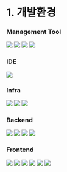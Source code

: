 # 1. 개발환경

### Management Tool

<img src="https://img.shields.io/badge/JIRA-0052CC?style=for-the-badge&logo=Jira&logoColor=white"> <img src="https://img.shields.io/badge/GitLab-FC6D26?style=for-the-badge&logo=Gitlab&logoColor=white"> <img src="https://img.shields.io/badge/Notion-000000?style=for-the-badge&logo=notion&logoColor=white"> <img src="https://img.shields.io/badge/Figma-F24E1E?style=for-the-badge&logo=Figma&logoColor=white">

### IDE
<img src="https://img.shields.io/badge/Visual Studio Code-40AEF0?style=for-the-badge&logo=&logoColor=white"> 

### Infra
<img src="https://img.shields.io/badge/Jenkins-D24939?style=for-the-badge&logo=jenkins&logoColor=white"> <img src="https://img.shields.io/badge/Docker-2496ED?style=for-the-badge&logo=docker&logoColor=white"> <img src="https://img.shields.io/badge/amazons3-569A31?style=for-the-badge&logo=amazons3&logoColor=white"> 

### Backend
<img src="https://img.shields.io/badge/Java-E85C33?style=for-the-badge&logo&logoColor=white"> <img src="https://img.shields.io/badge/Spring Boot-6DB33F?style=for-the-badge&logo=Spring Boot&logoColor=white"> <img src="https://img.shields.io/badge/Spring JPA-E85C33?style=for-the-badge&logo=&logoColor=white"> <img src="https://img.shields.io/badge/MySQL-4479A1?style=for-the-badge&logo=mysql&logoColor=white"> 

### Frontend
<img src="https://img.shields.io/badge/html5-E34F26?style=for-the-badge&logo=html5&logoColor=white"> <img src="https://img.shields.io/badge/css3-1572B6?style=for-the-badge&logo=css3&logoColor=white"> <img src="https://img.shields.io/badge/javascript-F7DF1E?style=for-the-badge&logo=javascript&logoColor=black"> <img src="https://img.shields.io/badge/react-61DAFB?style=for-the-badge&logo=react&logoColor=black"> <img src="https://img.shields.io/badge/redux-764ABC?style=for-the-badge&logo=redux&logoColor=white"> <img src="https://img.shields.io/badge/axios-5A29E4?style=for-the-badge&logo=axios&logoColor=white"> 
